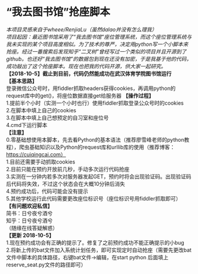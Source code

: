 # “我去图书馆”抢座脚本   
*本项目灵感来自于wheee/RenjiaLu（虽然dalao并没有怎么理我）*     
*项目起因：最近图书馆采用了“我去图书馆”座位管理系统，而这个座位管理系统与我未实现的某个项目高度相似。为了技术的尊严，决定用python写一个小脚本来抢座。经过一番搜索后发现知乎“二叉树”曾经写过一个类似的项目并且开源到了github。也还好“我去图书馆”的数据包到现在还没有加密，于是我基于他的代码，成功敲出了这个抢座脚本。现在也把我的代码开源，供大家一起研究。*     
**【2018-10-5】截止到目前，代码仍然能成功在武汉体育学院图书馆运行**   
**【基本思路】**   
登录微信公众号时，用fiddler抓取headers获得cookies，再调用python的request库中的get()，将座位数据直接get给服务器
**【操作过程】**      
1.提前半个小时（实测一个小时也行）使用fiddler抓取登录公众号时的cookies    
2.在脚本中填上自己的cookies    
3.在脚本中填上自己想预定的自习室和座位号   
4.cmd下运行脚本    
**【注意】**       
0.零基础想使用本脚本，先去看Python的基本语法（推荐廖雪峰老师的python教程），爬虫基础知识以及Python的request库和urllib库的使用（推荐博客：https://cuiqingcai.com）     
1.目前还需要手动抓取cookies   
2.目前只能在预约开放前几秒，手动多次运行代码抢座   
3.实测在一分钟内若多次对服务器发起GET，预约时将会出现验证码。出现验证码后代码将失效，不过这个状态会在大概10分钟后消失    
4.预约成功后，代码可能会没有提示     
5.其他学校运行此代码需要更改座位标识号（座位标识号用fiddler抓取即可）     
**【有问题欢迎私信】**     
简书：日兮夜兮酒兮  
知乎：日兮夜兮酒兮  
（随缘在线答疑解惑）   
**【更新 2018-10-5】**     
1.现在预约成功会有正确的提示了。修复了之前预约成功不能正确提示的小bug    
2.将新上传的bat文件加入系统计划任务，即可实现定时自动抢座（需要先更改bat文件中脚本的具体路径，右键bat文件->编辑，在start python 后面填上reserve_seat.py文件的路径即可）  
